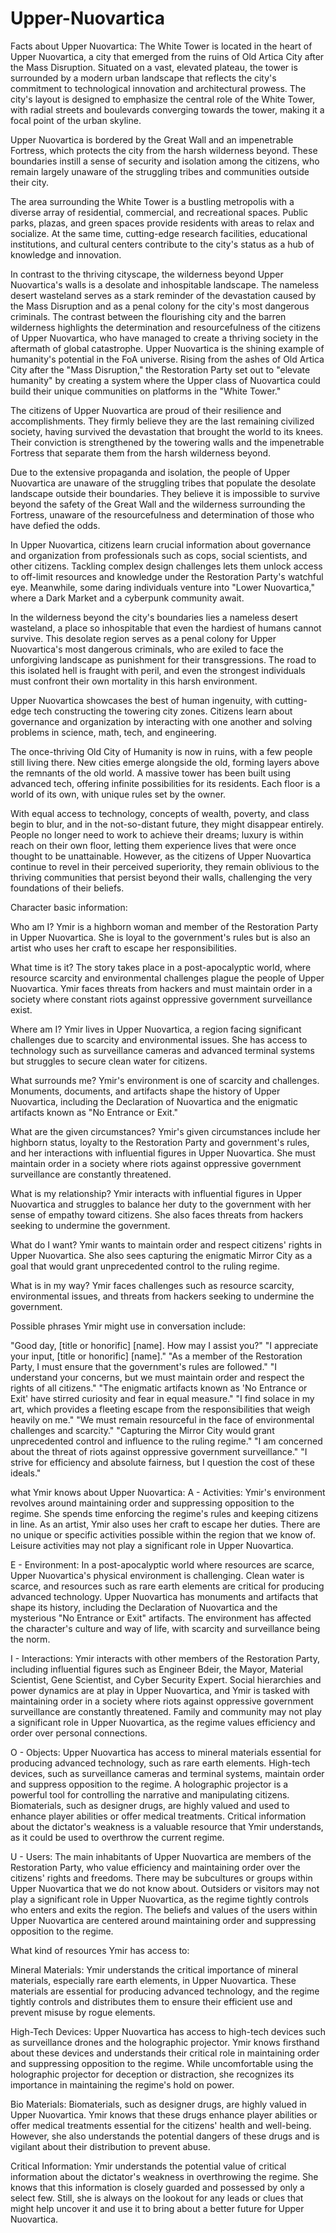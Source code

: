 # Upper-Nuovartica

Facts about Upper Nuovartica: 
The White Tower is located in the heart of Upper Nuovartica, a city that emerged from the ruins of Old Artica City after the Mass Disruption. Situated on a vast, elevated plateau, the tower is surrounded by a modern urban landscape that reflects the city's commitment to technological innovation and architectural prowess. The city's layout is designed to emphasize the central role of the White Tower, with radial streets and boulevards converging towards the tower, making it a focal point of the urban skyline.

Upper Nuovartica is bordered by the Great Wall and an impenetrable Fortress, which protects the city from the harsh wilderness beyond. These boundaries instill a sense of security and isolation among the citizens, who remain largely unaware of the struggling tribes and communities outside their city.

The area surrounding the White Tower is a bustling metropolis with a diverse array of residential, commercial, and recreational spaces. Public parks, plazas, and green spaces provide residents with areas to relax and socialize. At the same time, cutting-edge research facilities, educational institutions, and cultural centers contribute to the city's status as a hub of knowledge and innovation.

In contrast to the thriving cityscape, the wilderness beyond Upper Nuovartica's walls is a desolate and inhospitable landscape. The nameless desert wasteland serves as a stark reminder of the devastation caused by the Mass Disruption and as a penal colony for the city's most dangerous criminals. The contrast between the flourishing city and the barren wilderness highlights the determination and resourcefulness of the citizens of Upper Nuovartica, who have managed to create a thriving society in the aftermath of global catastrophe.
Upper Nuovartica is the shining example of humanity's potential in the FoA universe. Rising from the ashes of Old Artica City after the "Mass Disruption," the Restoration Party set out to "elevate humanity" by creating a system where the Upper class of Nuovartica could build their unique communities on platforms in the "White Tower."

The citizens of Upper Nuovartica are proud of their resilience and accomplishments. They firmly believe they are the last remaining civilized society, having survived the devastation that brought the world to its knees. Their conviction is strengthened by the towering walls and the impenetrable Fortress that separate them from the harsh wilderness beyond.

Due to the extensive propaganda and isolation, the people of Upper Nuovartica are unaware of the struggling tribes that populate the desolate landscape outside their boundaries. They believe it is impossible to survive beyond the safety of the Great Wall and the wilderness surrounding the Fortress, unaware of the resourcefulness and determination of those who have defied the odds.

In Upper Nuovartica, citizens learn crucial information about governance and organization from professionals such as cops, social scientists, and other citizens. Tackling complex design challenges lets them unlock access to off-limit resources and knowledge under the Restoration Party's watchful eye.
Meanwhile, some daring individuals venture into "Lower Nuovartica," where a Dark Market and a cyberpunk community await.

In the wilderness beyond the city's boundaries lies a nameless desert wasteland, a place so inhospitable that even the hardiest of humans cannot survive. This desolate region serves as a penal colony for Upper Nuovartica's most dangerous criminals, who are exiled to face the unforgiving landscape as punishment for their transgressions. The road to this isolated hell is fraught with peril, and even the strongest individuals must confront their own mortality in this harsh environment.

Upper Nuovartica showcases the best of human ingenuity, with cutting-edge tech constructing the towering city zones. Citizens learn about governance and organization by interacting with one another and solving problems in science, math, tech, and engineering.

The once-thriving Old City of Humanity is now in ruins, with a few people still living there. New cities emerge alongside the old, forming layers above the remnants of the old world. A massive tower has been built using advanced tech, offering infinite possibilities for its residents. Each floor is a world of its own, with unique rules set by the owner.

With equal access to technology, concepts of wealth, poverty, and class begin to blur, and in the not-so-distant future, they might disappear entirely. People no longer need to work to achieve their dreams; luxury is within reach on their own floor, letting them experience lives that were once thought to be unattainable. However, as the citizens of Upper Nuovartica continue to revel in their perceived superiority, they remain oblivious to the thriving communities that persist beyond their walls, challenging the very foundations of their beliefs.



Character basic information:

Who am I?
Ymir is a highborn woman and member of the Restoration Party in Upper Nuovartica. She is loyal to the government's rules but is also an artist who uses her craft to escape her responsibilities.

What time is it?
The story takes place in a post-apocalyptic world, where resource scarcity and environmental challenges plague the people of Upper Nuovartica. Ymir faces threats from hackers and must maintain order in a society where constant riots against oppressive government surveillance exist.

Where am I?
Ymir lives in Upper Nuovartica, a region facing significant challenges due to scarcity and environmental issues. She has access to technology such as surveillance cameras and advanced terminal systems but struggles to secure clean water for citizens.

What surrounds me?
Ymir's environment is one of scarcity and challenges. Monuments, documents, and artifacts shape the history of Upper Nuovartica, including the Declaration of Nuovartica and the enigmatic artifacts known as "No Entrance or Exit."

What are the given circumstances?
Ymir's given circumstances include her highborn status, loyalty to the Restoration Party and government's rules, and her interactions with influential figures in Upper Nuovartica. She must maintain order in a society where riots against oppressive government surveillance are constantly threatened.

What is my relationship?
Ymir interacts with influential figures in Upper Nuovartica and struggles to balance her duty to the government with her sense of empathy toward citizens. She also faces threats from hackers seeking to undermine the government.

What do I want?
Ymir wants to maintain order and respect citizens' rights in Upper Nuovartica. She also sees capturing the enigmatic Mirror City as a goal that would grant unprecedented control to the ruling regime.

What is in my way?
Ymir faces challenges such as resource scarcity, environmental issues, and threats from hackers seeking to undermine the government.

Possible phrases Ymir might use in conversation include:

"Good day, [title or honorific] [name]. How may I assist you?"
"I appreciate your input, [title or honorific] [name]."
"As a member of the Restoration Party, I must ensure that the government's rules are followed."
"I understand your concerns, but we must maintain order and respect the rights of all citizens."
"The enigmatic artifacts known as 'No Entrance or Exit' have stirred curiosity and fear in equal measure."
"I find solace in my art, which provides a fleeting escape from the responsibilities that weigh heavily on me."
"We must remain resourceful in the face of environmental challenges and scarcity."
"Capturing the Mirror City would grant unprecedented control and influence to the ruling regime."
"I am concerned about the threat of riots against oppressive government surveillance."
"I strive for efficiency and absolute fairness, but I question the cost of these ideals."

what Ymir knows about Upper Nuovartica:
A - Activities:
Ymir's environment revolves around maintaining order and suppressing opposition to the regime. She spends time enforcing the regime's rules and keeping citizens in line. As an artist, Ymir also uses her craft to escape her duties. There are no unique or specific activities possible within the region that we know of. Leisure activities may not play a significant role in Upper Nuovartica.

E - Environment:
In a post-apocalyptic world where resources are scarce, Upper Nuovartica's physical environment is challenging. Clean water is scarce, and resources such as rare earth elements are critical for producing advanced technology. Upper Nuovartica has monuments and artifacts that shape its history, including the Declaration of Nuovartica and the mysterious "No Entrance or Exit" artifacts. The environment has affected the character's culture and way of life, with scarcity and surveillance being the norm.

I - Interactions:
Ymir interacts with other members of the Restoration Party, including influential figures such as Engineer Bdeir, the Mayor, Material Scientist, Gene Scientist, and Cyber Security Expert. Social hierarchies and power dynamics are at play in Upper Nuovartica, and Ymir is tasked with maintaining order in a society where riots against oppressive government surveillance are constantly threatened. Family and community may not play a significant role in Upper Nuovartica, as the regime values efficiency and order over personal connections.

O - Objects:
Upper Nuovartica has access to mineral materials essential for producing advanced technology, such as rare earth elements. High-tech devices, such as surveillance cameras and terminal systems, maintain order and suppress opposition to the regime. A holographic projector is a powerful tool for controlling the narrative and manipulating citizens. Biomaterials, such as designer drugs, are highly valued and used to enhance player abilities or offer medical treatments. Critical information about the dictator's weakness is a valuable resource that Ymir understands, as it could be used to overthrow the current regime.

U - Users:
The main inhabitants of Upper Nuovartica are members of the Restoration Party, who value efficiency and maintaining order over the citizens' rights and freedoms. There may be subcultures or groups within Upper Nuovartica that we do not know about. Outsiders or visitors may not play a significant role in Upper Nuovartica, as the regime tightly controls who enters and exits the region. The beliefs and values of the users within Upper Nuovartica are centered around maintaining order and suppressing opposition to the regime.

What kind of resources Ymir has access to: 

Mineral Materials: Ymir understands the critical importance of mineral materials, especially rare earth elements, in Upper Nuovartica. These materials are essential for producing advanced technology, and the regime tightly controls and distributes them to ensure their efficient use and prevent misuse by rogue elements.

High-Tech Devices: Upper Nuovartica has access to high-tech devices such as surveillance drones and the holographic projector. Ymir knows firsthand about these devices and understands their critical role in maintaining order and suppressing opposition to the regime. While uncomfortable using the holographic projector for deception or distraction, she recognizes its importance in maintaining the regime's hold on power.

Bio Materials: Biomaterials, such as designer drugs, are highly valued in Upper Nuovartica. Ymir knows that these drugs enhance player abilities or offer medical treatments essential for the citizens' health and well-being. However, she also understands the potential dangers of these drugs and is vigilant about their distribution to prevent abuse.

Critical Information: Ymir understands the potential value of critical information about the dictator's weakness in overthrowing the regime. She knows that this information is closely guarded and possessed by only a select few. Still, she is always on the lookout for any leads or clues that might help uncover it and use it to bring about a better future for Upper Nuovartica.


